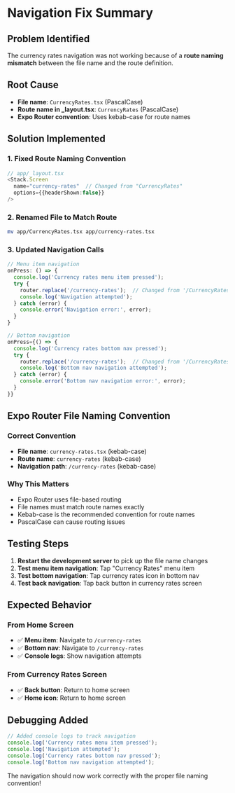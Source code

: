 # Navigation Fix Summary

## Problem Identified
The currency rates navigation was not working because of a **route naming mismatch** between the file name and the route definition.

## Root Cause
- **File name**: `CurrencyRates.tsx` (PascalCase)
- **Route name in _layout.tsx**: `CurrencyRates` (PascalCase)
- **Expo Router convention**: Uses kebab-case for route names

## Solution Implemented

### 1. Fixed Route Naming Convention
```typescript
// app/_layout.tsx
<Stack.Screen
  name="currency-rates"  // Changed from "CurrencyRates"
  options={{headerShown:false}}
/>
```

### 2. Renamed File to Match Route
```bash
mv app/CurrencyRates.tsx app/currency-rates.tsx
```

### 3. Updated Navigation Calls
```typescript
// Menu item navigation
onPress: () => {
  console.log('Currency rates menu item pressed');
  try {
    router.replace('/currency-rates');  // Changed from '/CurrencyRates'
    console.log('Navigation attempted');
  } catch (error) {
    console.error('Navigation error:', error);
  }
}

// Bottom navigation
onPress={() => {
  console.log('Currency rates bottom nav pressed');
  try {
    router.replace('/currency-rates');  // Changed from '/CurrencyRates'
    console.log('Bottom nav navigation attempted');
  } catch (error) {
    console.error('Bottom nav navigation error:', error);
  }
}}
```

## Expo Router File Naming Convention

### Correct Convention
- **File name**: `currency-rates.tsx` (kebab-case)
- **Route name**: `currency-rates` (kebab-case)
- **Navigation path**: `/currency-rates` (kebab-case)

### Why This Matters
- Expo Router uses file-based routing
- File names must match route names exactly
- Kebab-case is the recommended convention for route names
- PascalCase can cause routing issues

## Testing Steps

1. **Restart the development server** to pick up the file name changes
2. **Test menu item navigation**: Tap "Currency Rates" menu item
3. **Test bottom navigation**: Tap currency rates icon in bottom nav
4. **Test back navigation**: Tap back button in currency rates screen

## Expected Behavior

### From Home Screen
- ✅ **Menu item**: Navigate to `/currency-rates`
- ✅ **Bottom nav**: Navigate to `/currency-rates`
- ✅ **Console logs**: Show navigation attempts

### From Currency Rates Screen
- ✅ **Back button**: Return to home screen
- ✅ **Home icon**: Return to home screen

## Debugging Added

```typescript
// Added console logs to track navigation
console.log('Currency rates menu item pressed');
console.log('Navigation attempted');
console.log('Currency rates bottom nav pressed');
console.log('Bottom nav navigation attempted');
```

The navigation should now work correctly with the proper file naming convention! 